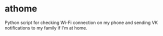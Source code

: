 # athome
Python script for checking Wi-Fi connection on my phone and sending VK notifications to my family if I'm at home.
